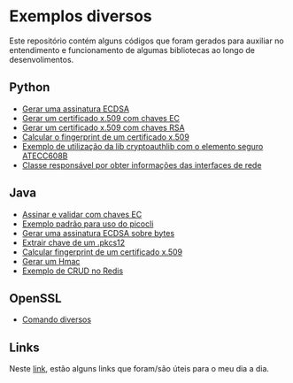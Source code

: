 # Exemplos diversos

Este repositório contém alguns códigos que foram gerados para auxiliar no entendimento e funcionamento de algumas bibliotecas ao longo de desenvolimentos.


## Python

- [Gerar uma assinatura ECDSA](Python/Assinatura-ECDSA.py)
- [Gerar um certificado x.509 com chaves EC](Python/certificado-x509-EC.py)
- [Gerar um certificado x.509 com chaves RSA](Python/certificado-x509-RSA.py)
- [Calcular o  fingerprint de um certificado x.509](Python/fingerprint-x509-base64URL.py)
- [Exemplo de utilização da lib cryptoauthlib com o elemento seguro ATECC608B](Python/secure-element-atecc608.py)
- [Classe responsável por obter informações das interfaces de rede](Python/networks-interfaces-names-ip.py)

## Java

- [Assinar e validar com chaves EC](Java/assinar_validar_EC.java)
- [Exemplo padrão para uso do picocli](Java/DefaultPicoCli.java)
- [Gerar uma assinatura ECDSA sobre bytes](Java/ECDSAExample.java)
- [Extrair chave de um .pkcs12](Java/ExtrairKey.java)
- [Calcular fingerprint de um certificado x.509](Java/FingerprintBase64URL.java)
- [Gerar um Hmac](Java/Hmac256.java)
- [Exemplo de CRUD no Redis](Java/RedisClient.java)

## OpenSSL

- [Comando diversos](/Openssl/openssl_examples.md)

## Links

Neste [link](https://hero.page/dashboard/edit/sNuhjE2MscUQZtaZXJbK), estão alguns links que foram/são úteis para o meu dia a dia.